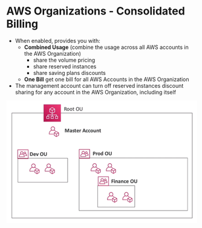 # AWS Organizations - Consolidated Billing

- When enabled, provides you with:
    - **Combined Usage** (combine the usage across all AWS accounts in the AWS Organization)
        - share the volume pricing
        - share reserved instances 
        - share saving plans discounts
    - **One Bill** get one bill for all AWS Accounts in the AWS Organization
- The management account can turn off reserved instances discount sharing for any account in the AWS Organization, including itself

![AWS Organizations - Combined Usage](../../images/account/aws_organization.png)